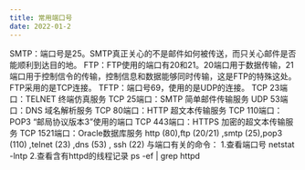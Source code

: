 ```yaml
---
title: 常用端口号
date: 2022-01-2
---
```


SMTP：端口号是25。SMTP真正关心的不是邮件如何被传送，而只关心邮件是否能顺利到达目的地。
FTP：FTP使用的端口有20和21。20端口用于数据传输，21端口用于控制信令的传输，控制信息和数据能够同时传输，这是FTP的特殊这处。FTP采用的是TCP连接。
TFTP：端口号69，使用的是UDP的连接。 
TCP 23端口：TELNET 终端仿真服务 
TCP 25端口：SMTP 简单邮件传输服务 
UDP 53端口：DNS 域名解析服务 
TCP 80端口：HTTP 超文本传输服务 
TCP 110端口：POP3 “邮局协议版本3”使用的端口 
TCP 443端口：HTTPS 加密的超文本传输服务
TCP 1521端口：Oracle数据库服务
http (80),ftp (20/21) ,smtp (25),pop3 (110) ,telnet (23) ,dns (53) , ssh (22)
与端口有关的命令：
1.查看端口号 netstat -lntp
2.查看含有httpd的线程记录 ps -ef | grep httpd
